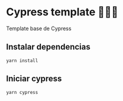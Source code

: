 # Cypress template 💪🏻😎

Template base de Cypress

## Instalar dependencias

```
yarn install
```

## Iniciar cypress

```
yarn cypress
```
